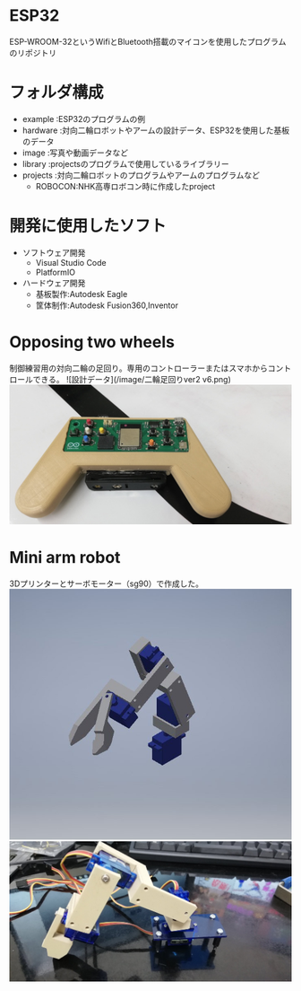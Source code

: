 # ESP32
ESP-WROOM-32というWifiとBluetooth搭載のマイコンを使用したプログラムのリポジトリ
# フォルダ構成
- example  :ESP32のプログラムの例
- hardware :対向二輪ロボットやアームの設計データ、ESP32を使用した基板のデータ
- image    :写真や動画データなど
- library  :projectsのプログラムで使用しているライブラリー
- projects :対向二輪ロボットのプログラムやアームのプログラムなど
  - ROBOCON:NHK高専ロボコン時に作成したproject
# 開発に使用したソフト
- ソフトウェア開発
  - Visual Studio Code
  - PlatformIO
- ハードウェア開発
  - 基板製作:Autodesk Eagle
  - 筐体制作:Autodesk Fusion360,Inventor
# Opposing two wheels
制御練習用の対向二輪の足回り。専用のコントローラーまたはスマホからコントロールできる。
![設計データ](/image/二輪足回りver2 v6.png)
![コントローラー](/image/コントローラー.jpg)
# Mini arm robot
3Dプリンターとサーボモーター（sg90）で作成した。
![設計データ](/image/アーム設計.jpg)
![アーム](/image/アーム実物.jpg)
